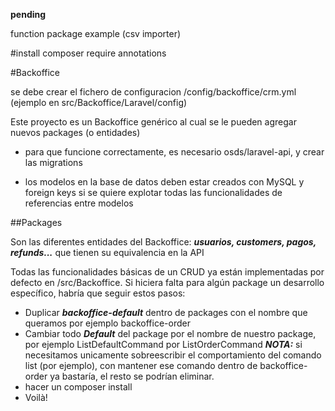**pending**

function package example (csv importer)

#install
composer require annotations

#Backoffice

se debe crear el fichero de configuracion /config/backoffice/crm.yml (ejemplo en src/Backoffice/Laravel/config)

Este proyecto es un Backoffice genérico al cual se le pueden agregar nuevos packages (o entidades)

* para que funcione correctamente, es necesario osds/laravel-api, y crear las migrations

* los modelos en la base de datos deben estar creados con MySQL y foreign keys si se quiere explotar todas las funcionalidades de referencias entre modelos    

##Packages

Son las diferentes entidades del Backoffice: ***usuarios, customers, pagos, refunds...*** que tienen su equivalencia en la API

Todas las funcionalidades básicas de un CRUD ya están implementadas por defecto en /src/Backoffice. Si hiciera falta para algún package un desarrollo específico, habría que seguir estos pasos:
* Duplicar ***backoffice-default*** dentro de packages con el nombre que queramos por ejemplo backoffice-order
* Cambiar todo ***Default*** del package por el nombre de nuestro package, por ejemplo ListDefaultCommand por ListOrderCommand
  ***NOTA:*** si necesitamos unicamente sobreescribir el comportamiento del comando list (por ejemplo), con mantener ese comando dentro de backoffice-order ya bastaría, el resto se podrían eliminar.
* hacer un composer install
* Voilà!
